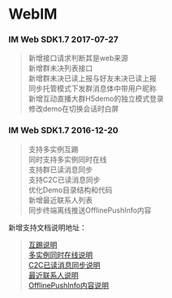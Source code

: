 # WebIM

### IM Web SDK1.7 2017-07-27
>新增接口请求判断其是web来源<br/>
>新增群未决列表接口<br/>
>新增群未决已读上报与好友未决已读上报<br/>
>同步托管模式下发群消息体中带用户昵称<br/>
>新增互动直播大群H5demo的独立模式登录<br/>
>修改demo在切换会话时白屏<br/>

### IM Web SDK1.7 2016-12-20
>支持多实例互踢<br/>
>同时支持多实例同时在线<br/>
>支持群已读消息同步<br/>
>支持C2C已读消息同步<br/>
>优化Demo目录结构和代码<br/>
>新增最近联系人列表<br/>
>同步终端离线推送OfflinePushInfo内容<br/>

新增支持文档说明地址：<br/>

>[互踢说明](https://www.qcloud.com/document/product/269/2708#.E4.BA.92.E8.B8.A2)<br/>
>[多实例同时在线说明](https://www.qcloud.com/document/product/269/1595#2.1-.E7.94.A8.E6.88.B7.E4.BF.A1.E6.81.AF.E5.AF.B9.E8.B1.A1logininfo)</br>
>[C2C已读消息同步说明](https://www.qcloud.com/document/product/269/1595#2.9-.E4.BA.8B.E4.BB.B6.E5.9B.9E.E8.B0.83.E5.AF.B9.E8.B1.A1listeners.onc2ceventnotifys)<br/>
>[最近联系人说明](https://www.qcloud.com/document/product/269/1597#.E8.8E.B7.E5.8F.96.E6.9C.80.E8.BF.91.E8.81.94.E7.B3.BB.E4.BA.BA)<br/>
>[OfflinePushInfo内容说明]()<br/>


